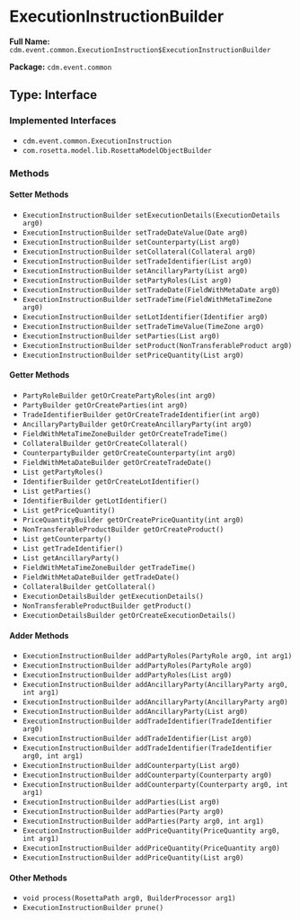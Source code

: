 # ExecutionInstructionBuilder

**Full Name:** `cdm.event.common.ExecutionInstruction$ExecutionInstructionBuilder`

**Package:** `cdm.event.common`

## Type: Interface

### Implemented Interfaces

- `cdm.event.common.ExecutionInstruction`
- `com.rosetta.model.lib.RosettaModelObjectBuilder`

### Methods

#### Setter Methods

- `ExecutionInstructionBuilder setExecutionDetails(ExecutionDetails arg0)`
- `ExecutionInstructionBuilder setTradeDateValue(Date arg0)`
- `ExecutionInstructionBuilder setCounterparty(List arg0)`
- `ExecutionInstructionBuilder setCollateral(Collateral arg0)`
- `ExecutionInstructionBuilder setTradeIdentifier(List arg0)`
- `ExecutionInstructionBuilder setAncillaryParty(List arg0)`
- `ExecutionInstructionBuilder setPartyRoles(List arg0)`
- `ExecutionInstructionBuilder setTradeDate(FieldWithMetaDate arg0)`
- `ExecutionInstructionBuilder setTradeTime(FieldWithMetaTimeZone arg0)`
- `ExecutionInstructionBuilder setLotIdentifier(Identifier arg0)`
- `ExecutionInstructionBuilder setTradeTimeValue(TimeZone arg0)`
- `ExecutionInstructionBuilder setParties(List arg0)`
- `ExecutionInstructionBuilder setProduct(NonTransferableProduct arg0)`
- `ExecutionInstructionBuilder setPriceQuantity(List arg0)`

#### Getter Methods

- `PartyRoleBuilder getOrCreatePartyRoles(int arg0)`
- `PartyBuilder getOrCreateParties(int arg0)`
- `TradeIdentifierBuilder getOrCreateTradeIdentifier(int arg0)`
- `AncillaryPartyBuilder getOrCreateAncillaryParty(int arg0)`
- `FieldWithMetaTimeZoneBuilder getOrCreateTradeTime()`
- `CollateralBuilder getOrCreateCollateral()`
- `CounterpartyBuilder getOrCreateCounterparty(int arg0)`
- `FieldWithMetaDateBuilder getOrCreateTradeDate()`
- `List getPartyRoles()`
- `IdentifierBuilder getOrCreateLotIdentifier()`
- `List getParties()`
- `IdentifierBuilder getLotIdentifier()`
- `List getPriceQuantity()`
- `PriceQuantityBuilder getOrCreatePriceQuantity(int arg0)`
- `NonTransferableProductBuilder getOrCreateProduct()`
- `List getCounterparty()`
- `List getTradeIdentifier()`
- `List getAncillaryParty()`
- `FieldWithMetaTimeZoneBuilder getTradeTime()`
- `FieldWithMetaDateBuilder getTradeDate()`
- `CollateralBuilder getCollateral()`
- `ExecutionDetailsBuilder getExecutionDetails()`
- `NonTransferableProductBuilder getProduct()`
- `ExecutionDetailsBuilder getOrCreateExecutionDetails()`

#### Adder Methods

- `ExecutionInstructionBuilder addPartyRoles(PartyRole arg0, int arg1)`
- `ExecutionInstructionBuilder addPartyRoles(PartyRole arg0)`
- `ExecutionInstructionBuilder addPartyRoles(List arg0)`
- `ExecutionInstructionBuilder addAncillaryParty(AncillaryParty arg0, int arg1)`
- `ExecutionInstructionBuilder addAncillaryParty(AncillaryParty arg0)`
- `ExecutionInstructionBuilder addAncillaryParty(List arg0)`
- `ExecutionInstructionBuilder addTradeIdentifier(TradeIdentifier arg0)`
- `ExecutionInstructionBuilder addTradeIdentifier(List arg0)`
- `ExecutionInstructionBuilder addTradeIdentifier(TradeIdentifier arg0, int arg1)`
- `ExecutionInstructionBuilder addCounterparty(List arg0)`
- `ExecutionInstructionBuilder addCounterparty(Counterparty arg0)`
- `ExecutionInstructionBuilder addCounterparty(Counterparty arg0, int arg1)`
- `ExecutionInstructionBuilder addParties(List arg0)`
- `ExecutionInstructionBuilder addParties(Party arg0)`
- `ExecutionInstructionBuilder addParties(Party arg0, int arg1)`
- `ExecutionInstructionBuilder addPriceQuantity(PriceQuantity arg0, int arg1)`
- `ExecutionInstructionBuilder addPriceQuantity(PriceQuantity arg0)`
- `ExecutionInstructionBuilder addPriceQuantity(List arg0)`

#### Other Methods

- `void process(RosettaPath arg0, BuilderProcessor arg1)`
- `ExecutionInstructionBuilder prune()`

